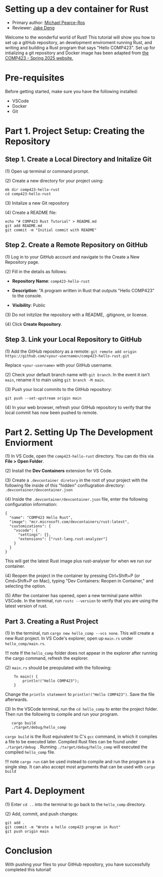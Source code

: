 # Setting up a dev container for Rust

* Primary author: [Michael Pearce-Ros](https://github.com/miketravels)
* Reviewer: [Jake Deng](https://github.com/jakethellama)

Welcome to the wonderful world of Rust! This tutorial will show you how to set up a gitHub repository, an development enviroment running Rust, and writing and building a Rust program that says "Hello COMP423". Set up for intializing a git repository and Docker image has been adapted from [the COMP423 - Spring 2025 website.](https://comp423-25s.github.io/resources/MkDocs/tutorial/)

# Pre-requisites
Before getting started, make sure you have the following installed:

* VSCode
* Docker
* Git

# Part 1. Project Setup: Creating the Repository
## Step 1. Create a Local Directory and Initalize Git
(1) Open up terminal or command prompt.

(2) Create a new directory for your project using: 
```
mk dir comp423-hello-rust
cd comp423-hello-rust
```
(3) Initalize a new Git repository

(4) Create a README file:
```
echo "# COMP423 Rust Tutorial" > README.md
git add README.md
git commit -m "Initial commit with README"
```

## Step 2. Create a Remote Repository on GitHub
(1) Log in to your GitHub account and navigate to the Create a New Repository page.

(2) Fill in the details as follows:

* **Repository Name**: ```comp423-hello-rust```

* **Description**: "A program written in Rust that outputs "Hello COMP423" to the console.

* **Visibility**: Public

(3) Do not initzlize the repository with a README, .gitignore, or license.

(4) Click **Create Repository**.
 
## Step 3. Link your Local Repository to GitHub
(1) Add the GitHub repository as a remote: 
```git remote add origin https://github.com/<your-username>/comp423-hello-rust.git```

Replace ```<your-username>``` with your GitHub username.

(2) Check your default branch name with ```git branch```. In the event it isn't ```main```, rename it to main using ```git branch -M main```.

(3) Push your local commits to the GitHub repository:

```git push --set-upstream origin main```

(4) In your web browser, refresh your GitHub repository to verify that the local commit has now been pushed to remote.

# Part 2. Setting Up The Development Enviorment
(1) In VS Code, open the ```comp423-hello-rust``` directory. You can do this via **File > Open Folder**.

(2) Install the **Dev Containers** extension for VS Code.

(3) Create a ```.devcontainer diretory``` in the root of your project with the following file inside of this "hidden" confiugration directory:
```.devcontainer/devcontainer.json```

(4) Inside the ```.devcontainer/devcontainer.json``` file, enter the following configuration information:

```
{
  "name": "COMP423 Hello Rust",
  "image": "mcr.microsoft.com/devcontainers/rust:latest",
  "customizations": {
    "vscode": {
      "settings": {},
      "extensions": ["rust-lang.rust-analyzer"]
    }
  }
}
```

This will get the latest Rust image plus rust-analyser for when we run our container.

(4) Reopen the project in the container by pressing Ctrl+Shift+P (or Cmd+Shift+P on Mac), typing "Dev Containers: Reopen in Container," and selecting the option.

(5) After the container has opened, open a new terminal pane within VSCode. In the terminal, run  ``rustc --version``  to verify that you are using the latest version of rust.

## Part 3. Creating a Rust Project
(1) In the terminal, run ```cargo new hello_comp --vcs none```. This will create a new Rust project. In VS Code's explorer, open up ```main.rs``` under ```hello_comp/main.rs```. 

!!! note
    If the ```hello_comp``` folder does not appear in the explorer after running the cargo command, refresh the explorer.

(2) ```main.rs``` should be preopulated with the following:
```
    fn main() {
        println!("Hello COMP423");
    }
```
 Change the ```println statement``` to  ```println!("Hello COMP423")```. Save the file afterwards.

 (3) In the VSCode terminal, run the ```cd hello_comp``` to enter the project folder. Then run the following to compile and run your program.
 ```
    cargo build
    ./target/debug/hello_comp
 ```

 ```cargo build``` is the Rust equivalent to C's ```gcc``` command, in which it compiles a file to be executed later. Compiled Rust files can be found under ```./target/debug ```. Running ```./target/debug/hello_comp``` will executed the compiled ```hello_comp``` file.

!!! note
    `cargo run` can be used instead to compile and run the program in a single step. It can also accept most arguments that can be used with `cargo build`

# Part 4. Deployment

(1) Enter ```cd ..``` into the terminal to go back to the ```hello_comp``` directory.

(2) Add, commit, and push changes:
```
git add .
git commit -m "Wrote a hello comp423 program in Rust"
git push origin main
```

# Conclusion
With pushing your files to your GitHub repository, you have successfully completed this tutorial!